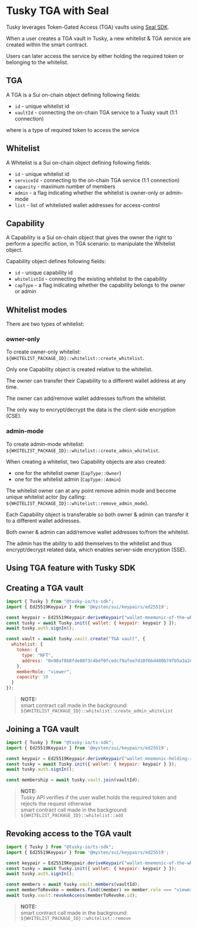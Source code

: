 # Tusky TGA with Seal

Tusky leverages Token-Gated Access (TGA) vaults using [Seal SDK](https://github.com/MystenLabs/seal).

When a user creates a TGA vault in Tusky, a new whitelist & TGA service are created within the smart contract.

Users can later access the service by either holding the required token or belonging to the whitelist.

## TGA

A TGA<T> is a Sui on-chain object defining following fields:

- `id` - unique whitelist id
- `vaultId` - connecting the on-chain TGA service to a Tusky vault (1:1 connection)

where <T> is a type of required token to access the service

## Whitelist

A Whitelist is a Sui on-chain object defining following fields:

- `id` - unique whitelist id
- `serviceId` - connecting to the on-chain TGA service (1:1 connection)
- `capacity` - maximum number of members
- `admin` - a flag indicating whether the whitelist is owner-only or admin-mode
- `list` - list of whitelisted wallet addresses for access-control

## Capability

A Capability is a Sui on-chain object that gives the owner the right to perform a specific action, in TGA scenario: to manipulate the Whitelist object.

Capability object defines following fields:

- `id` - unique capability id
- `whitelistId` - connecting the existing whitelist to the capability
- `capType` - a flag indicating whether the capability belongs to the owner or admin

## Whitelist modes

There are two types of whitelist:

### owner-only

To create owner-only whitelist: `${WHITELIST_PACKAGE_ID}::whitelist::create_whitelist`.

Only one Capability object is created relative to the whitelist.

The owner can transfer their Capability to a different wallet address at any time.

The owner can add/remove wallet addresses to/from the whitelist.

The only way to encrypt/decrypt the data is the client-side encryption (CSE).

### admin-mode

To create admin-mode whitelist: `${WHITELIST_PACKAGE_ID}::whitelist::create_admin_whitelist`.

When creating a whitelist, two Capability objects are also created:
- one for the whitelist owner (`CapType::Owner`)
- one for the whitelist admin (`CapType::Admin`)

The whitelist owner can at any point remove admin mode and become unique whitelist actor (by calling: `${WHITELIST_PACKAGE_ID}::whitelist::remove_admin_mode`).

Each Capability object is transferable so both owner & admin can transfer it to a different wallet addresses.

Both owner & admin can add/remove wallet addresses to/from the whitelist.

The admin has the ability to add themselves to the whitelist and thus encrypt/decrypt related data, which enables server-side encryption (SSE).

## Using TGA feature with Tusky SDK

## Creating a TGA vault

```js
import { Tusky } from "@tusky-io/ts-sdk";
import { Ed25519Keypair } from '@mysten/sui/keypairs/ed25519';

const keypair = Ed25519Keypair.deriveKeypair("wallet-mnemonic-of-the-whitelist-owner");
const tusky = await Tusky.init({ wallet: { keypair: keypair } });
await tusky.auth.signIn();

const vault = await tusky.vault.create("TGA vault", { 
  whitelist: { 
    token: { 
      type: "NFT", 
      address: "0x98af8b8fde88f3c4bdf0fcedcf9afee7d10f66d480b74fb5a3a2e23dc7f5a564::airdrop::WALAirdrop" 
    }, 
    memberRole: "viewer", 
    capacity: 10 
  } 
});
```

> **NOTE:** \
> smart contract call made in the background: `${WHITELIST_PACKAGE_ID}::whitelist::create_admin_whitelist`


## Joining a TGA vault

```js
import { Tusky } from "@tusky-io/ts-sdk";
import { Ed25519Keypair } from '@mysten/sui/keypairs/ed25519';

const keypair = Ed25519Keypair.deriveKeypair("wallet-mnemonic-holding-required-token");
const tusky = await Tusky.init({ wallet: { keypair: keypair } });
await tusky.auth.signIn();

const membership = await tusky.vault.join(vaultId);
```

> **NOTE:** \
> Tusky API verifies if the user wallet holds the required token and rejects the request otherwise \
> smart contract call made in the background: `${WHITELIST_PACKAGE_ID}::whitelist::add`


## Revoking access to the TGA vault

```js
import { Tusky } from "@tusky-io/ts-sdk";
import { Ed25519Keypair } from '@mysten/sui/keypairs/ed25519';

const keypair = Ed25519Keypair.deriveKeypair("wallet-mnemonic-of-the-whitelist-owner");
const tusky = await Tusky.init({ wallet: { keypair: keypair } });
await tusky.auth.signIn();

const members = await tusky.vault.members(vaultId);
const memberToRevoke = members.find((member) => member.role === "viewer");
await tusky.vault.revokeAccess(memberToRevoke.id);
```

> **NOTE:** \
> smart contract call made in the background: `${WHITELIST_PACKAGE_ID}::whitelist::remove`
